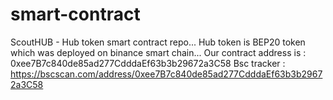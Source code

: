 # smart-contract
ScoutHUB - Hub token smart contract repo...
Hub token is BEP20 token which was deployed on binance smart chain...
Our contract address is : 0xee7B7c840de85ad277CdddaEf63b3b29672a3C58
Bsc tracker : https://bscscan.com/address/0xee7B7c840de85ad277CdddaEf63b3b29672a3C58
